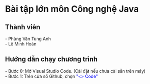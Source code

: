 # <h1> Bài tập lớn môn Công nghệ Java </h1>
<h2> Thành viên </h2>
- Phùng Văn Tùng Anh <br>
- Lê Minh Hoàn

<h2> Hướng dẫn chạy chương trình </h2>
- Bước 0: Mở Visual Studio Code. (Cài đặt nếu chưa cài sẵn trên máy) <br>
- Bước 1: Trên cửa sổ Github, chọn  <span style="color:blue"> "<> Code" </span> <br>
